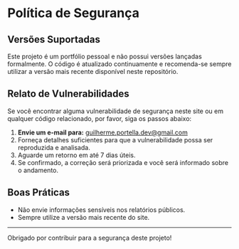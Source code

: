 # Política de Segurança

## Versões Suportadas

Este projeto é um portfólio pessoal e não possui versões lançadas formalmente. O código é atualizado continuamente e recomenda-se sempre utilizar a versão mais recente disponível neste repositório.

## Relato de Vulnerabilidades

Se você encontrar alguma vulnerabilidade de segurança neste site ou em qualquer código relacionado, por favor, siga os passos abaixo:

1. **Envie um e-mail para:** [guilherme.portella.dev@gmail.com](mailto:guilhermeportella2@gmail.com)
2. Forneça detalhes suficientes para que a vulnerabilidade possa ser reproduzida e analisada.
3. Aguarde um retorno em até 7 dias úteis.
4. Se confirmado, a correção será priorizada e você será informado sobre o andamento.

## Boas Práticas

- Não envie informações sensíveis nos relatórios públicos.
- Sempre utilize a versão mais recente do site.

---
Obrigado por contribuir para a segurança deste projeto!
